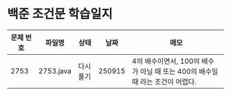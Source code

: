 # 백준 조건문 학습일지

| 문제 번호 | 파일명    | 상태        | 날짜 | 메모                          |
|-----------|-----------|------------|------|-------------------------------|
| 2753      | 2753.java | 다시 풀기   |250915| 4의 배수이면서, 100의 배수가 아닐 때 또는 400의 배수일 때 라는 조건이 어렵다.|
